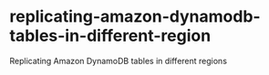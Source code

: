 # replicating-amazon-dynamodb-tables-in-different-region
Replicating Amazon DynamoDB tables in different regions
